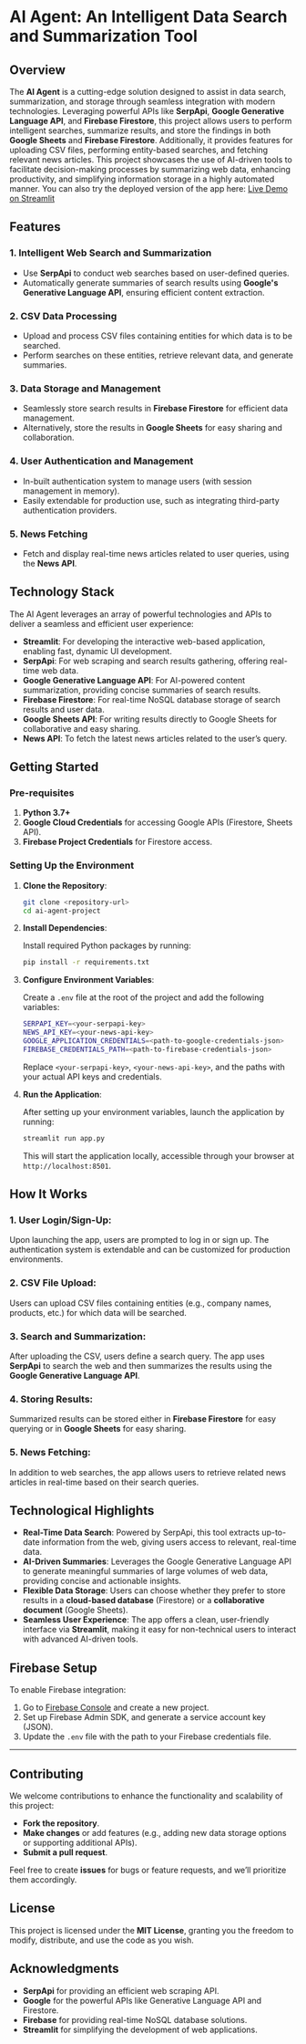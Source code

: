 
# **AI Agent: An Intelligent Data Search and Summarization Tool**

## **Overview**

The **AI Agent** is a cutting-edge solution designed to assist in data search, summarization, and storage through seamless integration with modern technologies. Leveraging powerful APIs like **SerpApi**, **Google Generative Language API**, and **Firebase Firestore**, this project allows users to perform intelligent searches, summarize results, and store the findings in both **Google Sheets** and **Firebase Firestore**. Additionally, it provides features for uploading CSV files, performing entity-based searches, and fetching relevant news articles.
This project showcases the use of AI-driven tools to facilitate decision-making processes by summarizing web data, enhancing productivity, and simplifying information storage in a highly automated manner.
You can also try the deployed version of the app here: [Live Demo on Streamlit](https://abhishekchoudhary.streamlit.app/)

## **Features**

### 1. **Intelligent Web Search and Summarization**
   - Use **SerpApi** to conduct web searches based on user-defined queries.
   - Automatically generate summaries of search results using **Google's Generative Language API**, ensuring efficient content extraction.

### 2. **CSV Data Processing**
   - Upload and process CSV files containing entities for which data is to be searched.
   - Perform searches on these entities, retrieve relevant data, and generate summaries.

### 3. **Data Storage and Management**
   - Seamlessly store search results in **Firebase Firestore** for efficient data management.
   - Alternatively, store the results in **Google Sheets** for easy sharing and collaboration.

### 4. **User Authentication and Management**
   - In-built authentication system to manage users (with session management in memory).
   - Easily extendable for production use, such as integrating third-party authentication providers.

### 5. **News Fetching**
   - Fetch and display real-time news articles related to user queries, using the **News API**.


## **Technology Stack**

The AI Agent leverages an array of powerful technologies and APIs to deliver a seamless and efficient user experience:

- **Streamlit**: For developing the interactive web-based application, enabling fast, dynamic UI development.
- **SerpApi**: For web scraping and search results gathering, offering real-time web data.
- **Google Generative Language API**: For AI-powered content summarization, providing concise summaries of search results.
- **Firebase Firestore**: For real-time NoSQL database storage of search results and user data.
- **Google Sheets API**: For writing results directly to Google Sheets for collaborative and easy sharing.
- **News API**: To fetch the latest news articles related to the user’s query.
  

## **Getting Started**

### **Pre-requisites**

1. **Python 3.7+**
2. **Google Cloud Credentials** for accessing Google APIs (Firestore, Sheets API).
3. **Firebase Project Credentials** for Firestore access.

### **Setting Up the Environment**

1. **Clone the Repository**:

   ```bash
   git clone <repository-url>
   cd ai-agent-project
   ```

2. **Install Dependencies**:
   
   Install required Python packages by running:

   ```bash
   pip install -r requirements.txt
   ```

3. **Configure Environment Variables**:

   Create a `.env` file at the root of the project and add the following variables:

   ```bash
   SERPAPI_KEY=<your-serpapi-key>
   NEWS_API_KEY=<your-news-api-key>
   GOOGLE_APPLICATION_CREDENTIALS=<path-to-google-credentials-json>
   FIREBASE_CREDENTIALS_PATH=<path-to-firebase-credentials-json>
   ```

   Replace `<your-serpapi-key>`, `<your-news-api-key>`, and the paths with your actual API keys and credentials.

4. **Run the Application**:

   After setting up your environment variables, launch the application by running:

   ```bash
   streamlit run app.py
   ```

   This will start the application locally, accessible through your browser at `http://localhost:8501`.


## **How It Works**

### 1. **User Login/Sign-Up**:
   Upon launching the app, users are prompted to log in or sign up. The authentication system is extendable and can be customized for production environments.

### 2. **CSV File Upload**:
   Users can upload CSV files containing entities (e.g., company names, products, etc.) for which data will be searched.

### 3. **Search and Summarization**:
   After uploading the CSV, users define a search query. The app uses **SerpApi** to search the web and then summarizes the results using the **Google Generative Language API**.

### 4. **Storing Results**:
   Summarized results can be stored either in **Firebase Firestore** for easy querying or in **Google Sheets** for easy sharing.

### 5. **News Fetching**:
   In addition to web searches, the app allows users to retrieve related news articles in real-time based on their search queries.


## **Technological Highlights**

- **Real-Time Data Search**: Powered by SerpApi, this tool extracts up-to-date information from the web, giving users access to relevant, real-time data.
- **AI-Driven Summaries**: Leverages the Google Generative Language API to generate meaningful summaries of large volumes of web data, providing concise and actionable insights.
- **Flexible Data Storage**: Users can choose whether they prefer to store results in a **cloud-based database** (Firestore) or a **collaborative document** (Google Sheets).
- **Seamless User Experience**: The app offers a clean, user-friendly interface via **Streamlit**, making it easy for non-technical users to interact with advanced AI-driven tools.


## **Firebase Setup**

To enable Firebase integration:

1. Go to [Firebase Console](https://console.firebase.google.com/) and create a new project.
2. Set up Firebase Admin SDK, and generate a service account key (JSON).
3. Update the `.env` file with the path to your Firebase credentials file.

---

## **Contributing**

We welcome contributions to enhance the functionality and scalability of this project:

- **Fork the repository**.
- **Make changes** or add features (e.g., adding new data storage options or supporting additional APIs).
- **Submit a pull request**.

Feel free to create **issues** for bugs or feature requests, and we’ll prioritize them accordingly.


## **License**

This project is licensed under the **MIT License**, granting you the freedom to modify, distribute, and use the code as you wish.


## **Acknowledgments**

- **SerpApi** for providing an efficient web scraping API.
- **Google** for the powerful APIs like Generative Language API and Firestore.
- **Firebase** for providing real-time NoSQL database solutions.
- **Streamlit** for simplifying the development of web applications.
  
